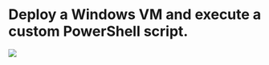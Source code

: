 
# Deploy a Windows VM and execute a custom PowerShell script.




<a href="https://portal.azure.com/#create/Microsoft.Template/uri/https%3A%2F%2FAjeetChouksey%2FIaCLab%2Fblob%2Fmaster%2FContainers%2FVM-Docker-VSCode%2Fazuredeploy.json" target="_blank">
    <img src="http://azuredeploy.net/deploybutton.png"/>
</a>


